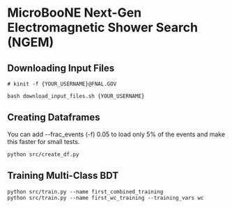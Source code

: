 # MicroBooNE Next-Gen Electromagnetic Shower Search (NGEM)


## Downloading Input Files

```
# kinit -f {YOUR_USERNAME}@FNAL.GOV

bash download_input_files.sh {YOUR_USERNAME} 

```

## Creating Dataframes

You can add --frac_events (-f) 0.05 to load only 5% of the events and make this faster for small tests.

```
python src/create_df.py
```

## Training Multi-Class BDT

```
python src/train.py --name first_combined_training
python src/train.py --name first_wc_training --training_vars wc

```
